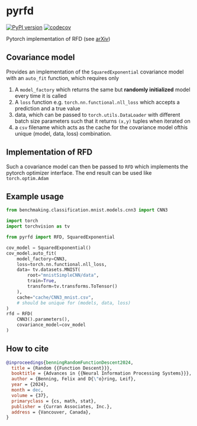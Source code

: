 # pyrfd

[![PyPI version](https://badge.fury.io/py/pyrfd.svg)](https://badge.fury.io/py/pyrfd)
[![codecov](https://codecov.io/gh/FelixBenning/pyrfd/graph/badge.svg?token=DaSPgLnZRc)](https://codecov.io/gh/FelixBenning/pyrfd)

Pytorch implementation of RFD (see [arXiv](https://arxiv.org/abs/2305.01377))

## Covariance model

Provides an implementation of the `SquaredExponential` covariance model
with an `auto_fit` function, which requires only
1. A `model_factory` which returns the same but **randomly initialized** model every time it is called
2. A `loss` function e.g. `torch.nn.functional.nll_loss`
which accepts a prediction and a true value
3. data, which can be passed to `torch.utils.DataLoader` with different batch size parameters such
    that it returns `(x,y)` tuples when iterated on
4. a `csv` filename which acts as the cache for the covariance model ofthis
unique (model, data, loss) combination.

## Implementation of RFD

Such a covariance model can then be passed to `RFD` which implements the
pytorch optimizer interface. The end result can be used like `torch.optim.Adam`

## Example usage

```python
from benchmaking.classification.mnist.models.cnn3 import CNN3

import torch
import torchvision as tv

from pyrfd import RFD, SquaredExponential

cov_model = SquaredExponential()
cov_model.auto_fit(
    model_factory=CNN3,
    loss=torch.nn.functional.nll_loss,
    data= tv.datasets.MNIST(
        root="mnistSimpleCNN/data",
        train=True,
        transform=tv.transforms.ToTensor()
    ),
    cache="cache/CNN3_mnist.csv",
    # should be unique for (models, data, loss)
)
rfd = RFD(
    CNN3().parameters(),
    covariance_model=cov_model
)
```

## How to cite


```bibtex
@inproceedings{benningRandomFunctionDescent2024,
  title = {Random {{Function Descent}}},
  booktitle = {Advances in {{Neural Information Processing Systems}}},
  author = {Benning, Felix and D{\"o}ring, Leif},
  year = {2024},
  month = dec,
  volume = {37},
  primaryclass = {cs, math, stat},
  publisher = {Curran Associates, Inc.},
  address = {Vancouver, Canada},
}
```

